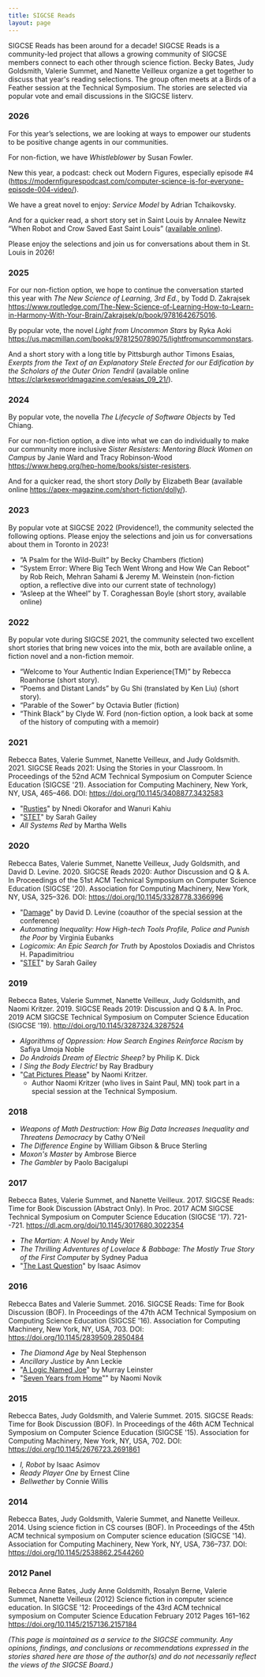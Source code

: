 ```yaml
---
title: SIGCSE Reads
layout: page
---
```



SIGCSE Reads has been around for a decade! SIGCSE Reads is a community-led project that allows a growing community of SIGCSE members connect to each other through science fiction. Becky Bates, Judy Goldsmith, Valerie Summet, and Nanette Veilleux organize a get together to discuss that year's reading selections. The group often meets at a Birds of a Feather session at the Technical Symposium. The stories are selected via popular vote and email discussions in the SIGCSE listerv.

### 2026
For this year’s selections, we are looking at ways to empower our students to be positive change agents in our communities.

For non-fiction, we have <i>Whistleblower</i> by Susan Fowler.

New this year, a podcast: check out Modern Figures, especially episode #4 (<https://modernfigurespodcast.com/computer-science-is-for-everyone-episode-004-video/>).

We have a great novel to enjoy: <i>Service Model</i> by Adrian Tchaikovsky.

And for a quicker read, a short story set in Saint Louis by Annalee Newitz “When Robot and Crow Saved East Saint Louis” (<a href="https://slate.com/technology/2018/12/annalee-newitz-short-story-when-robot-and-crow-saved-east-st-louis.html">available online</a>).

Please enjoy the selections and join us for conversations about them in St. Louis in 2026!


### 2025
For our non-fiction option, we hope to continue the conversation started this year with _The New Science of Learning, 3rd Ed._, by Todd D. Zakrajsek <https://www.routledge.com/The-New-Science-of-Learning-How-to-Learn-in-Harmony-With-Your-Brain/Zakrajsek/p/book/9781642675016>.

By popular vote, the novel _Light from Uncommon Stars_ by Ryka Aoki <https://us.macmillan.com/books/9781250789075/lightfromuncommonstars>.

And a short story with a long title by Pittsburgh author Timons Esaias, _Exerpts from the Text of an Explanatory Stele Erected for our Edification by the Scholars of the Outer Orion Tendril_ (available online <https://clarkesworldmagazine.com/esaias_09_21/>).

### 2024

By popular vote, the novella _The Lifecycle of Software Objects_ by Ted Chiang.

For our non-fiction option, a dive into what we can do individually to make our community more inclusive _Sister Resisters: Mentoring Black Women on Campus_ by Janie Ward and Tracy Robinson-Wood <https://www.hepg.org/hep-home/books/sister-resisters>.

And for a quicker read, the short story _Dolly_ by Elizabeth Bear (available online <https://apex-magazine.com/short-fiction/dolly/>).


### 2023

By popular vote at SIGCSE 2022 (Providence!), the community selected the following options. Please enjoy the selections and join us for conversations about them in Toronto in 2023!

* “A Psalm for the Wild-Built” by Becky Chambers (fiction)
* “System Error: Where Big Tech Went Wrong and How We Can Reboot” by Rob Reich, Mehran Sahami & Jeremy M. Weinstein (non-fiction option, a reflective dive into our current state of technology)
* “Asleep at the Wheel” by T. Coraghessan Boyle (short story, available online)

### 2022

By popular vote during SIGCSE 2021, the community selected two excellent short stories that bring new voices into the mix, both are available online, a fiction novel and a non-fiction memoir.

* “Welcome to Your Authentic Indian Experience(TM)” by Rebecca Roanhorse (short story).
* “Poems and Distant Lands” by Gu Shi (translated by Ken Liu) (short story). 
* “Parable of the Sower” by Octavia Butler (fiction)
* “Think Black” by Clyde W. Ford (non-fiction option, a look back at some of the history of computing with a memoir)

### 2021

Rebecca Bates, Valerie Summet, Nanette Veilleux, and Judy Goldsmith. 2021. SIGCSE Reads 2021: Using the Stories in your Classroom. In Proceedings of the 52nd ACM Technical Symposium on Computer Science Education (SIGCSE '21). Association for Computing Machinery, New York, NY, USA, 465–466. DOI: <https://doi.org/10.1145/3408877.3432583>

* "[Rusties](http://clarkesworldmagazine.com/okorafor-kahiu_10_16/)" by Nnedi Okorafor and Wanuri Kahiu
* "[STET](https://firesidefiction.com/stet)" by Sarah Gailey
* _All Systems Red_ by Martha Wells

### 2020

Rebecca Bates, Valerie Summet, Nanette Veilleux, Judy Goldsmith, and David D. Levine. 2020. SIGCSE Reads 2020: Author Discussion and Q & A. In Proceedings of the 51st ACM Technical Symposium on Computer Science Education (SIGCSE '20). Association for Computing Machinery, New York, NY, USA, 325–326. DOI: <https://doi.org/10.1145/3328778.3366996>

* "[Damage](https://www.tor.com/2015/01/21/damage-david-levine/)" by David D. Levine (coauthor of the special session at the conference)
* _Automating Inequality: How High-tech Tools Profile, Police and Punish the Poor_ by Virginia Eubanks
* _Logicomix: An Epic Search for Truth_ by Apostolos Doxiadis and Christos H. Papadimitriou
* "[STET](https://firesidefiction.com/stet)" by Sarah Gailey


### 2019

Rebecca Bates, Valerie Summet, Nanette Veilleux, Judy Goldsmith, and Naomi Kritzer. 2019. SIGCSE Reads 2019: Discussion and Q & A. In Proc. 2019 ACM SIGCSE Technical Symposium on Computer Science Education (SIGCSE '19). <http://doi.org/10.1145/3287324.3287524>

* _Algorithms of Oppression: How Search Engines Reinforce Racism_ by Safiya Umoja Noble
* _Do Androids Dream of Electric Sheep?_ by Philip K. Dick
* _I Sing the Body Electric!_ by Ray Bradbury
* "[Cat Pictures Please](http://clarkesworldmagazine.com/kritzer_01_15/)" by Naomi Kritzer.
	* Author Naomi Kritzer (who lives in Saint Paul, MN) took part in a special session at the Technical Symposium.

### 2018

* _Weapons of Math Destruction: How Big Data Increases Inequality and Threatens Democracy_ by Cathy O’Neil
* _The Difference Engine_ by William Gibson & Bruce Sterling
* _Moxon's Master_ by Ambrose Bierce
* _The Gambler_ by Paolo Bacigalupi

### 2017

Rebecca Bates, Valerie Summet, and Nanette Veilleux. 2017. SIGCSE Reads: Time for Book Discussion (Abstract Only). In Proc. 2017 ACM SIGCSE Technical Symposium on Computer Science Education (SIGCSE '17). 721--721. <https://dl.acm.org/doi/10.1145/3017680.3022354>

* _The Martian: A Novel_ by Andy Weir
* _The Thrilling Adventures of Lovelace & Babbage: The Mostly True Story of the First Computer_ by Sydney Padua
* "[The Last Question](https://templatetraining.princeton.edu/sites/training/files/the_last_question_-_issac_asimov.pdf)" by Isaac Asimov

### 2016

Rebecca Bates and Valerie Summet. 2016. SIGCSE Reads: Time for Book Discussion (BOF). In Proceedings of the 47th ACM Technical Symposium on Computing Science Education (SIGCSE '16). Association for Computing Machinery, New York, NY, USA, 703. DOI: <https://doi.org/10.1145/2839509.2850484>

* _The Diamond Age_ by Neal Stephenson
* _Ancillary Justice_ by Ann Leckie
* "[A Logic Named Joe](http://www.baen.com/chapters/W200506/0743499107.htm)" by Murray Leinster
* "[Seven Years from Home](http://clarkesworldmagazine.com/novik_08_14_reprint/)"" by Naomi Novik

### 2015

Rebecca Bates, Judy Goldsmith, and Valerie Summet. 2015. SIGCSE Reads: Time for Book Discussion (BOF). In Proceedings of the 46th ACM Technical Symposium on Computer Science Education (SIGCSE '15). Association for Computing Machinery, New York, NY, USA, 702. DOI: <https://doi.org/10.1145/2676723.2691861>

* _I, Robot_ by Isaac Asimov
* _Ready Player One_ by Ernest Cline
* _Bellwether_ by Connie Willis

### 2014
Rebecca Bates, Judy Goldsmith, Valerie Summet, and Nanette Veilleux. 2014. Using science fiction in CS courses (BOF). In Proceedings of the 45th ACM technical symposium on Computer science education (SIGCSE '14). Association for Computing Machinery, New York, NY, USA, 736–737. DOI: <https://doi.org/10.1145/2538862.2544260>

### 2012 Panel

Rebecca Anne Bates, Judy Anne Goldsmith, Rosalyn Berne, Valerie Summet, Nanette Veilleux (2012) Science fiction in computer science education. In SIGCSE '12: Proceedings of the 43rd ACM technical symposium on Computer Science Education February 2012 Pages 161–162 <https://doi.org/10.1145/2157136.2157184>


_(This page is maintained as a service to the SIGCSE community. Any opinions, findings, and conclusions or recommendations expressed in the stories shared here are those of the author(s) and do not necessarily reflect the views of the SIGCSE Board.)_